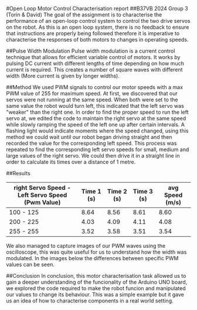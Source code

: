 #Open Loop Motor Control Characterisation report
##B37VB 2024 Group 3 (Torin & David) 
The goal of the assignment is to characterise the performance of an open-loop control system to control the two drive servos on the robot. 
As this is an open loop system, there is no feedback to ensure that instructions are properly being followed therefore it is imperative to
characterise the responses of both motors to changes in operating speeds.

##Pulse Width Modulation
Pulse width modulation is a current control technique that allows for efficient variable control of motors. It works by pulsing DC current
with different lengths of time depending on how much current is required. This creates a number of square waves with different width (More 
current is given by longer widths).

##Method
We used PWM signals to control our motor speeds with a max PWM value of 255 for maximum speed. 
At first, we discovered that our servos were not running at the same speed. When both were set to the same value the robot would turn left,
this indicated that the left servo was "weaker" than the right one. In order to find the proper speed to run the left servo at, we edited 
the code to maintain the right servo at the same speed while slowly ramping the speed of the left one up after certain intervals. A 
flashing light would indicate moments where the speed changed, using this method we could wait until our robot began driving straight
and then recorded the value for the corresponding left speed. This process was repeated to find the corresponding left servo speeds for 
small, medium and large values of the right servo. We could then drive it in a straight line in order to calculate its times over a distance 
of 1 metre.

##Results

| right Servo Speed - Left Servo Speed (Pwm Value) |Time 1 (s)|Time 2 (s)|Time 3 (s) | avg Speed (m/s) |
|--------------------------------------|------|------|--------|-----------------|
|               100 - 125              |8.64  | 8.56 | 8.61   |      8.60       |
|               200 - 225              |4.03  | 4.09 | 4.11   |      4.08       |
|               255 - 255              |3.52  | 3.58 | 3.51   |      3.54       |

We also managed to capture images of our PWM waves using the oscilloscope, this was quite useful for us to understand how the width was modulated.
In the images below the differences between specific PWM values can be seen.

##Conclusion
In conclusion, this motor characterisation task allowed us to gain a deeper understanding of the funcionality of the Arduino UNO board, we 
explored the code required to make the robot funcion and manipulated our values to change its behaviour. This was a simple example but it 
gave us an idea of how to characterise components in a real world setting. 
